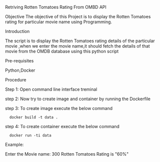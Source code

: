 Retriving Rotten Tomatoes Rating From OMBD API 
 
 
Objective
The objective of this Project is to display the Rotten Tomatoes rating for particular movie name using Programming.

Introduction

The script is to display the Rotten Tomatoes rating details of the particular movie ,when we enter the movie name,it should fetch the details of that movie from the OMDB database using this python script

Pre-requisites

Python,Docker


Procedure

Step 1: Open command line interface treminal

step 2: Now try to create image and container by running the Dockerfile

step 3: To create image execute the below command
  
      docker build -t data .

step 4: To create container execute the below command

      docker run -ti data 

     

Example: 

Enter the Movie name:
300
Rotten Tomatoes Rating is "60%" 

